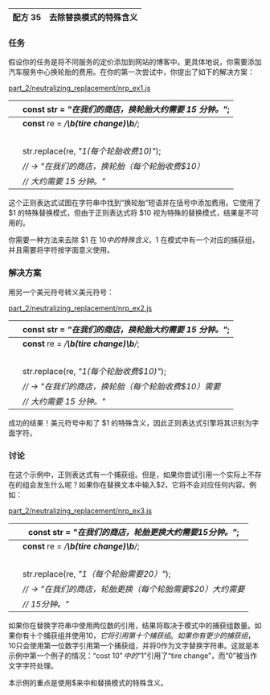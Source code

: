 | 配方 35 | 去除替换模式的特殊含义 |
| --- | --- |

### 任务

假设你的任务是将不同服务的定价添加到网站的博客中。更具体地说，你需要添加汽车服务中心换轮胎的费用。在你的第一次尝试中，你提出了如下的解决方案：

[part_2/neutralizing_replacement/nrp_ex1.js](http://media.pragprog.com/titles/fkjavascript/code/part_2/neutralizing_replacement/nrp_ex1.js)

|   | **const** str = *"在我们的商店，换轮胎大约需要 15 分钟。"*; |
| --- | --- |
|   | **const** re = */**\b(**tire change**)\b**/*; |
|   |  |
|   | str.replace(re, *"$1 (每个轮胎收费$10)"*); |
|   | *// → "在我们的商店，换轮胎（每个轮胎收费$10）* |
|   | *// 大约需要 15 分钟。"* |

这个正则表达式试图在字符串中找到“换轮胎”短语并在括号中添加费用。它使用了 $1 的特殊替换模式，但由于正则表达式将 $10 视为特殊的替换模式，结果是不可用的。

你需要一种方法来去除 $1 在 $10 中的特殊含义，$1 在模式中有一个对应的捕获组，并且需要将字符按字面意义使用。

### 解决方案

用另一个美元符号转义美元符号：

[part_2/neutralizing_replacement/nrp_ex2.js](http://media.pragprog.com/titles/fkjavascript/code/part_2/neutralizing_replacement/nrp_ex2.js)

|   | **const** str = *"在我们的商店，换轮胎大约需要 15 分钟。"*; |
| --- | --- |
|   | **const** re = */**\b(**tire change**)\b**/*; |
|   |  |
|   | str.replace(re, *"$1 (每个轮胎收费$$10)"*); |
|   | *// → "在我们的商店，换轮胎（每个轮胎收费$10）需要* |
|   | *// 大约需要 15 分钟。"* |

成功的结果！美元符号中和了 $1 的特殊含义，因此正则表达式引擎将其识别为字面字符。

### 讨论

在这个示例中，正则表达式有一个捕获组。但是，如果你尝试引用一个实际上不存在的组会发生什么呢？如果你在替换文本中输入$2，它将不会对应任何内容。例如：

[part_2/neutralizing_replacement/nrp_ex3.js](http://media.pragprog.com/titles/fkjavascript/code/part_2/neutralizing_replacement/nrp_ex3.js)

|   | **const** str = *"在我们的商店，轮胎更换大约需要15分钟。"*; |
| --- | --- |
|   | **const** re = */**\b(**tire change**)\b**/*; |
|   |  |
|   | str.replace(re, *"$1（每个轮胎需要$20）"*); |
|   | *// → "在我们的商店，轮胎更换（每个轮胎需要$20）大约需要* |
|   | *// 15分钟。"* |

如果你在替换字符串中使用两位数的引用，结果将取决于模式中的捕获组数量。如果你有十个捕获组并使用$10，它将引用第十个捕获组。如果你有更少的捕获组，$10只会使用第一位数字引用第一个捕获组，并将0作为文字替换字符串。这就是本示例中第一个例子的情况：“cost $10”中的“$1”引用了“tire change”，而“0”被当作文字字符处理。

本示例的重点是使用$来中和替换模式的特殊含义。

